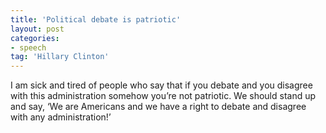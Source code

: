```yaml
---
title: 'Political debate is patriotic'
layout: post
categories:
- speech
tag: 'Hillary Clinton'
---
```


I am sick and tired of people who say that if you debate and you disagree with this administration somehow you’re not patriotic. We should stand up and say, ‘We are Americans and we have a right to debate and disagree with any administration!’